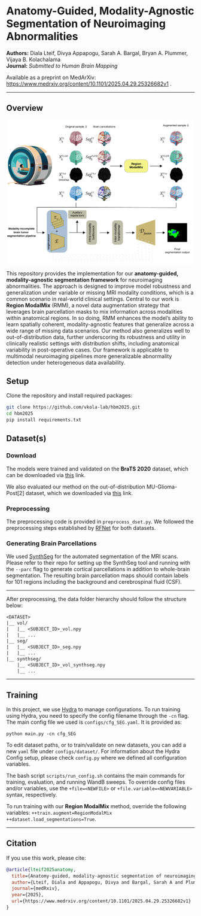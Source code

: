 # Anatomy-Guided, Modality-Agnostic Segmentation of Neuroimaging Abnormalities

**Authors:** Diala Lteif, Divya Appapogu, Sarah A. Bargal, Bryan A. Plummer, Vijaya B. Kolachalama  
**Journal:** *Submitted to Human Brain Mapping*

Available as a preprint on MedArXiv: https://www.medrxiv.org/content/10.1101/2025.04.29.25326682v1 .

---

## Overview

![image](absFig.png)

This repository provides the implementation for our **anatomy-guided, modality-agnostic segmentation framework** for neuroimaging abnormalities. The approach is designed to improve model robustness and generalization under variable or missing MRI modality conditions, which is a common scenario in real-world clinical settings. Central to our work is **Region ModalMix** (RMM), a novel data augmentation strategy that leverages brain parcellation masks to mix information across modalities within anatomical regions. In so doing, RMM enhances the model’s ability to learn spatially coherent, modality-agnostic features that generalize across a wide range of missing data scenarios.
Our method also generalizes well to out-of-distribution data, further underscoring its robustness and utility in clinically realistic settings with distribution shifts, including anatomical variability in post-operative cases.
Our framework is applicable to multimodal neuroimaging pipelines more generalizable abnormality detection under heterogeneous data availability. 

## Setup

Clone the repository and install required packages:

```bash
git clone https://github.com/vkola-lab/hbm2025.git
cd hbm2025
pip install requirements.txt

```

## Dataset(s)

### Download

The models were trained and validated on the **BraTS 2020** dataset, which can be downloaded via [this](https://www.med.upenn.edu/cbica/brats2020/data.html) link.

We also evaluated our method on the out-of-distribution MU-Glioma-Post[2] dataset, which we downloaded via [this](https://www.cancerimagingarchive.net/collection/mu-glioma-post/) link. 

### Preprocessing

The preprocessing code is provided in `preprocess_dset.py`. We followed the preprocessing steps established by [RFNet](https://github.com/dyh127/RFNet) for both datasets.

### Generating Brain Parcellations

We used [SynthSeg](https://github.com/BBillot/SynthSeg) for the automated segmentation of the MRI scans. Please refer to their repo for setting up the SynthSeg tool and running with the `--parc` flag to generate cortical parcellations in addition to whole-brain segmentation. The resulting brain parcellation maps should contain labels for 101 regions including the background and cerebrospinal fluid (CSF).

***

After preprocessing, the data folder hierarchy should follow the structure below:
```
<DATASET>
|__ vol/
|   |__ <SUBJECT_ID>_vol.npy
|   |__ ...
|__ seg/
|   |__ <SUBJECT_ID>_seg.npy
|   |__ ...
|__ synthseg/
    |__ <SUBJECT_ID>_vol_synthseg.npy
    |__ ...

```

---

## Training

In this project, we use [Hydra](https://hydra.cc/) to manage configurations. To run training using Hydra, you need to specify the config filename through the `-cn` flag. The main config file we used is `configs/cfg_SEG.yaml`. It is provided as:
```
python main.py -cn cfg_SEG 
```

To edit dataset paths, or to train/validate on new datasets, you can add a new `yaml` file under `configs/dataset/`. For information about the Hydra Config setup, please check `config.py` where we defined all configuration variables.

The bash script `scripts/run_config.sh` contains the main commands for training, evaluation, and running WandB sweeps. To override config files and/or variables, use the `+file=<NEWFILE>` or `+file.variable=<NEWVARIABLE>` syntax, respectively.

To run training with our **Region ModalMix** method, override the following variables: ``++train.augment=RegionModalMix ++dataset.load_segmentations=True``.

---

## Citation

If you use this work, please cite:

```bibtex
@article{lteif2025anatomy,
  title={Anatomy-guided, modality-agnostic segmentation of neuroimaging abnormalities},
  author={Lteif, Diala and Appapogu, Divya and Bargal, Sarah A and Plummer, Bryan A and Kolachalama, Vijaya B},
  journal={medRxiv},
  year={2025},
  url={https://www.medrxiv.org/content/10.1101/2025.04.29.25326682v1}
}
```

